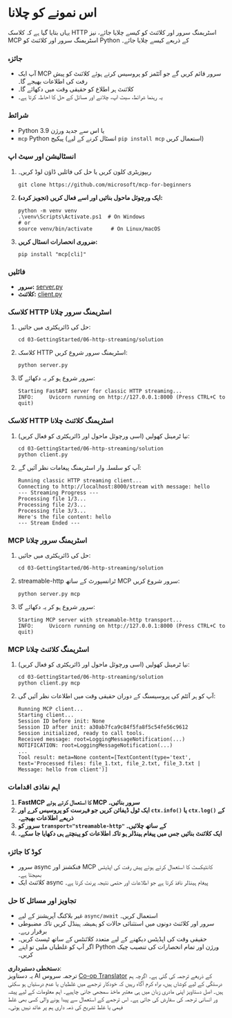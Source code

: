 <!--
CO_OP_TRANSLATOR_METADATA:
{
  "original_hash": "4c4da5949611d91b06d8a5d450aae8d6",
  "translation_date": "2025-07-13T21:17:13+00:00",
  "source_file": "03-GettingStarted/06-http-streaming/solution/python/README.md",
  "language_code": "ur"
}
-->
# اس نمونے کو چلانا

یہاں بتایا گیا ہے کہ کلاسک HTTP اسٹریمنگ سرور اور کلائنٹ کو کیسے چلایا جائے، نیز MCP اسٹریمنگ سرور اور کلائنٹ کو Python کے ذریعے کیسے چلایا جائے۔

### جائزہ

- آپ ایک MCP سرور قائم کریں گے جو آئٹمز کو پروسیس کرتے ہوئے کلائنٹ کو پیش رفت کی اطلاعات بھیجے گا۔
- کلائنٹ ہر اطلاع کو حقیقی وقت میں دکھائے گا۔
- یہ رہنما شرائط، سیٹ اپ، چلانے اور مسائل کے حل کا احاطہ کرتا ہے۔

### شرائط

- Python 3.9 یا اس سے جدید ورژن
- `mcp` Python پیکیج (انسٹال کرنے کے لیے `pip install mcp` استعمال کریں)

### انسٹالیشن اور سیٹ اپ

1. ریپوزیٹری کلون کریں یا حل کی فائلیں ڈاؤن لوڈ کریں۔

   ```pwsh
   git clone https://github.com/microsoft/mcp-for-beginners
   ```

1. **ایک ورچوئل ماحول بنائیں اور اسے فعال کریں (تجویز کردہ):**

   ```pwsh
   python -m venv venv
   .\venv\Scripts\Activate.ps1  # On Windows
   # or
   source venv/bin/activate      # On Linux/macOS
   ```

1. **ضروری انحصارات انسٹال کریں:**

   ```pwsh
   pip install "mcp[cli]"
   ```

### فائلیں

- **سرور:** [server.py](../../../../../../03-GettingStarted/06-http-streaming/solution/python/server.py)
- **کلائنٹ:** [client.py](../../../../../../03-GettingStarted/06-http-streaming/solution/python/client.py)

### کلاسک HTTP اسٹریمنگ سرور چلانا

1. حل کی ڈائریکٹری میں جائیں:

   ```pwsh
   cd 03-GettingStarted/06-http-streaming/solution
   ```

2. کلاسک HTTP اسٹریمنگ سرور شروع کریں:

   ```pwsh
   python server.py
   ```

3. سرور شروع ہو کر یہ دکھائے گا:

   ```
   Starting FastAPI server for classic HTTP streaming...
   INFO:     Uvicorn running on http://127.0.0.1:8000 (Press CTRL+C to quit)
   ```

### کلاسک HTTP اسٹریمنگ کلائنٹ چلانا

1. نیا ٹرمینل کھولیں (اسی ورچوئل ماحول اور ڈائریکٹری کو فعال کریں):

   ```pwsh
   cd 03-GettingStarted/06-http-streaming/solution
   python client.py
   ```

2. آپ کو سلسلہ وار اسٹریمنگ پیغامات نظر آئیں گے:

   ```text
   Running classic HTTP streaming client...
   Connecting to http://localhost:8000/stream with message: hello
   --- Streaming Progress ---
   Processing file 1/3...
   Processing file 2/3...
   Processing file 3/3...
   Here's the file content: hello
   --- Stream Ended ---
   ```

### MCP اسٹریمنگ سرور چلانا

1. حل کی ڈائریکٹری میں جائیں:
   ```pwsh
   cd 03-GettingStarted/06-http-streaming/solution
   ```
2. streamable-http ٹرانسپورٹ کے ساتھ MCP سرور شروع کریں:
   ```pwsh
   python server.py mcp
   ```
3. سرور شروع ہو کر یہ دکھائے گا:
   ```
   Starting MCP server with streamable-http transport...
   INFO:     Uvicorn running on http://127.0.0.1:8000 (Press CTRL+C to quit)
   ```

### MCP اسٹریمنگ کلائنٹ چلانا

1. نیا ٹرمینل کھولیں (اسی ورچوئل ماحول اور ڈائریکٹری کو فعال کریں):
   ```pwsh
   cd 03-GettingStarted/06-http-streaming/solution
   python client.py mcp
   ```
2. آپ کو ہر آئٹم کی پروسیسنگ کے دوران حقیقی وقت میں اطلاعات نظر آئیں گی:
   ```
   Running MCP client...
   Starting client...
   Session ID before init: None
   Session ID after init: a30ab7fca9c84f5fa8f5c54fe56c9612
   Session initialized, ready to call tools.
   Received message: root=LoggingMessageNotification(...)
   NOTIFICATION: root=LoggingMessageNotification(...)
   ...
   Tool result: meta=None content=[TextContent(type='text', text='Processed files: file_1.txt, file_2.txt, file_3.txt | Message: hello from client')]
   ```

### اہم نفاذی اقدامات

1. **FastMCP کا استعمال کرتے ہوئے MCP سرور بنائیں۔**
2. **ایک ٹول ڈیفائن کریں جو فہرست کو پروسیس کرے اور `ctx.info()` یا `ctx.log()` کے ذریعے اطلاعات بھیجے۔**
3. **سرور کو `transport="streamable-http"` کے ساتھ چلائیں۔**
4. **ایک کلائنٹ بنائیں جس میں پیغام ہینڈلر ہو تاکہ اطلاعات کو پہنچتے ہی دکھایا جا سکے۔**

### کوڈ کا جائزہ
- سرور async فنکشنز اور MCP کانٹیکسٹ کا استعمال کرتے ہوئے پیش رفت کی اپڈیٹس بھیجتا ہے۔
- کلائنٹ ایک async پیغام ہینڈلر نافذ کرتا ہے جو اطلاعات اور حتمی نتیجہ پرنٹ کرتا ہے۔

### تجاویز اور مسائل کا حل

- غیر بلاکنگ آپریشنز کے لیے `async/await` استعمال کریں۔
- سرور اور کلائنٹ دونوں میں استثنائی حالات کو ہمیشہ ہینڈل کریں تاکہ مضبوطی برقرار رہے۔
- حقیقی وقت کی اپڈیٹس دیکھنے کے لیے متعدد کلائنٹس کے ساتھ ٹیسٹ کریں۔
- اگر آپ کو غلطیاں ملیں تو اپنے Python ورژن اور تمام انحصارات کی تنصیب چیک کریں۔

**دستخطی دستبرداری**:  
یہ دستاویز AI ترجمہ سروس [Co-op Translator](https://github.com/Azure/co-op-translator) کے ذریعے ترجمہ کی گئی ہے۔ اگرچہ ہم درستگی کے لیے کوشاں ہیں، براہ کرم آگاہ رہیں کہ خودکار ترجمے میں غلطیاں یا عدم درستیاں ہو سکتی ہیں۔ اصل دستاویز اپنی مادری زبان میں ہی معتبر ماخذ سمجھی جانی چاہیے۔ اہم معلومات کے لیے پیشہ ور انسانی ترجمہ کی سفارش کی جاتی ہے۔ اس ترجمے کے استعمال سے پیدا ہونے والی کسی بھی غلط فہمی یا غلط تشریح کی ذمہ داری ہم پر عائد نہیں ہوتی۔